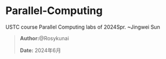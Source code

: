# Parallel-Computing
USTC course Parallel Computing labs of 2024Spr. ~Jingwei Sun
> <p><strong>Author:</strong>@Rosykunai</p>
> <p><strong>Date:</strong> 2024年6月</p>